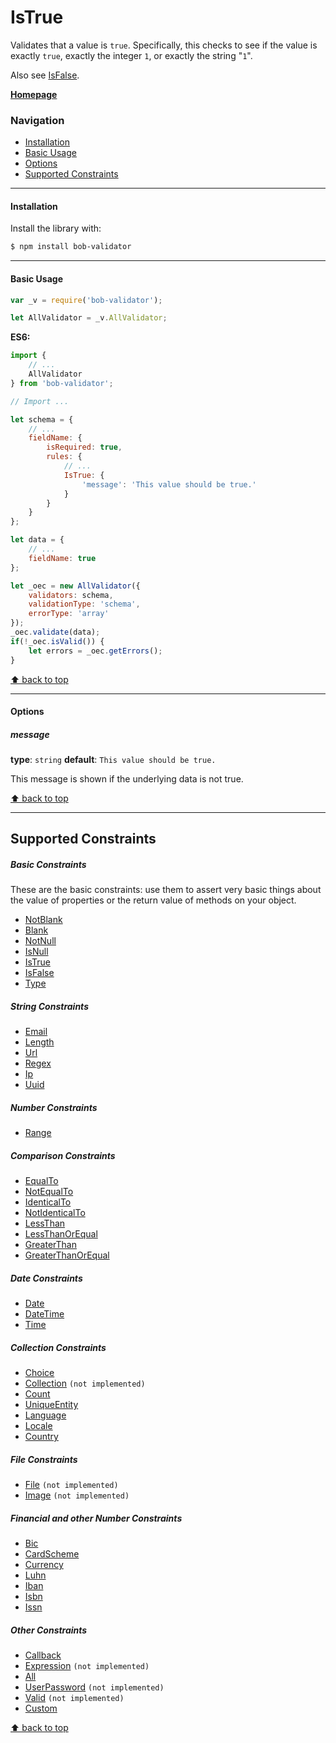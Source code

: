 # IsTrue

Validates that a value is `true`. Specifically, this checks to see if the value is exactly `true`, exactly the integer `1`, or exactly the string "`1`".

Also see [IsFalse][isfalse-schema-url].

[**Homepage**][documentation-schema-url]

### Navigation

* [Installation](#installation)
* [Basic Usage](#basic-usage)
* [Options](#options)
* [Supported Constraints](#supported-constraints)

---------------

#### Installation

Install the library with:
```sh
$ npm install bob-validator
```

---------------

#### Basic Usage

```javascript
var _v = require('bob-validator');

let AllValidator = _v.AllValidator;
```

**ES6:**
```javascript
import {
    // ...
    AllValidator
} from 'bob-validator';
```

```javascript
// Import ...

let schema = {
    // ...
    fieldName: {
        isRequired: true,
        rules: {
            // ...
            IsTrue: {
                'message': 'This value should be true.'
            }
        }
    }
};

let data = {
    // ...
    fieldName: true
};

let _oec = new AllValidator({
    validators: schema,
    validationType: 'schema',
    errorType: 'array'
});
_oec.validate(data);
if(!_oec.isValid()) {
    let errors = _oec.getErrors();
}
```

[⬆ back to top](#navigation)

---------------

#### Options
##### message
**type**: `string` **default**: `This value should be true.`

This message is shown if the underlying data is not true.

[⬆ back to top](#navigation)

---------------

## Supported Constraints
##### Basic Constraints

These are the basic constraints: use them to assert very basic things about the value of properties or the return value of methods on your object.

* [NotBlank][notblank-schema-url]
* [Blank][blank-schema-url]
* [NotNull][notnull-schema-url]
* [IsNull][isnull-schema-url]
* [IsTrue][istrue-schema-url]
* [IsFalse][isfalse-schema-url]
* [Type][type-schema-url]

##### String Constraints

* [Email][email-schema-url]
* [Length][length-schema-url]
* [Url][url-schema-url]
* [Regex][regex-schema-url]
* [Ip][ip-schema-url]
* [Uuid][uuid-schema-url]

##### Number Constraints

* [Range][range-schema-url]

##### Comparison Constraints

* [EqualTo][equalto-schema-url]
* [NotEqualTo][notequalto-schema-url]
* [IdenticalTo][identicalto-schema-url]
* [NotIdenticalTo][notidenticalto-schema-url]
* [LessThan][lessthan-schema-url]
* [LessThanOrEqual][lessthanorequal-schema-url]
* [GreaterThan][greaterthan-schema-url]
* [GreaterThanOrEqual][greaterthanorequal-schema-url]

##### Date Constraints

* [Date][date-schema-url]
* [DateTime][datetime-schema-url]
* [Time][time-schema-url]

##### Collection Constraints

* [Choice][choice-schema-url]
* [Collection][collection-schema-url] `(not implemented)`
* [Count][count-schema-url]
* [UniqueEntity][uniqueentity-schema-url]
* [Language][language-schema-url]
* [Locale][locale-schema-url]
* [Country][country-schema-url]

##### File Constraints

* [File][file-schema-url] `(not implemented)`
* [Image][image-schema-url] `(not implemented)`

##### Financial and other Number Constraints

* [Bic][bic-schema-url]
* [CardScheme][cardscheme-schema-url]
* [Currency][currency-schema-url]
* [Luhn][luhn-schema-url]
* [Iban][iban-schema-url]
* [Isbn][isbn-schema-url]
* [Issn][issn-schema-url]

##### Other Constraints

* [Callback][callback-schema-url]
* [Expression][expression-schema-url] `(not implemented)`
* [All][all-schema-url]
* [UserPassword][userpassword-schema-url] `(not implemented)`
* [Valid][valid-schema-url] `(not implemented)`
* [Custom][custom-schema-url]

[⬆ back to top](#navigation)


[documentation-schema-url]: https://github.com/alexeybob/bob-validator/blob/master/README.md#documentation
[installation-schema-url]: https://github.com/alexeybob/bob-validator/blob/master/README.md#installation-and-using
[notblank-schema-url]: https://github.com/alexeybob/bob-validator/blob/master/doc/validators/schema/NotBlank.md
[blank-schema-url]: https://github.com/alexeybob/bob-validator/blob/master/doc/validators/schema/Blank.md
[notnull-schema-url]: https://github.com/alexeybob/bob-validator/blob/master/doc/validators/schema/NotNull.md
[isnull-schema-url]: https://github.com/alexeybob/bob-validator/blob/master/doc/validators/schema/IsNull.md
[istrue-schema-url]: https://github.com/alexeybob/bob-validator/blob/master/doc/validators/schema/IsTrue.md
[isfalse-schema-url]: https://github.com/alexeybob/bob-validator/blob/master/doc/validators/schema/IsFalse.md
[type-schema-url]: https://github.com/alexeybob/bob-validator/blob/master/doc/validators/schema/Type.md
[email-schema-url]: https://github.com/alexeybob/bob-validator/blob/master/doc/validators/schema/Email.md
[length-schema-url]: https://github.com/alexeybob/bob-validator/blob/master/doc/validators/schema/Length.md
[url-schema-url]: https://github.com/alexeybob/bob-validator/blob/master/doc/validators/schema/Url.md
[regex-schema-url]: https://github.com/alexeybob/bob-validator/blob/master/doc/validators/schema/Regex.md
[ip-schema-url]: https://github.com/alexeybob/bob-validator/blob/master/doc/validators/schema/Ip.md
[uuid-schema-url]: https://github.com/alexeybob/bob-validator/blob/master/doc/validators/schema/Uuid.md
[range-schema-url]: https://github.com/alexeybob/bob-validator/blob/master/doc/validators/schema/Range.md
[equalto-schema-url]: https://github.com/alexeybob/bob-validator/blob/master/doc/validators/schema/EqualTo.md
[notequalto-schema-url]: https://github.com/alexeybob/bob-validator/blob/master/doc/validators/schema/NotEqualTo.md
[identicalto-schema-url]: https://github.com/alexeybob/bob-validator/blob/master/doc/validators/schema/IdenticalTo.md
[notidenticalto-schema-url]: https://github.com/alexeybob/bob-validator/blob/master/doc/validators/schema/NotIdenticalTo.md
[lessthan-schema-url]: https://github.com/alexeybob/bob-validator/blob/master/doc/validators/schema/LessThan.md
[lessthanorequal-schema-url]: https://github.com/alexeybob/bob-validator/blob/master/doc/validators/schema/LessThanOrEqual.md
[greaterthan-schema-url]: https://github.com/alexeybob/bob-validator/blob/master/doc/validators/schema/GreaterThan.md
[greaterthanorequal-schema-url]: https://github.com/alexeybob/bob-validator/blob/master/doc/validators/schema/GreaterThanOrEqual.md
[date-schema-url]: https://github.com/alexeybob/bob-validator/blob/master/doc/validators/schema/Date.md
[datetime-schema-url]: https://github.com/alexeybob/bob-validator/blob/master/doc/validators/schema/DateTime.md
[time-schema-url]: https://github.com/alexeybob/bob-validator/blob/master/doc/validators/schema/Time.md
[choice-schema-url]: https://github.com/alexeybob/bob-validator/blob/master/doc/validators/schema/Choice.md
[collection-schema-url]: https://github.com/alexeybob/bob-validator/blob/master/doc/validators/schema/Collection.md
[count-schema-url]: https://github.com/alexeybob/bob-validator/blob/master/doc/validators/schema/Count.md
[uniqueentity-schema-url]: https://github.com/alexeybob/bob-validator/blob/master/doc/validators/schema/UniqueEntity.md
[language-schema-url]: https://github.com/alexeybob/bob-validator/blob/master/doc/validators/schema/Language.md
[locale-schema-url]: https://github.com/alexeybob/bob-validator/blob/master/doc/validators/schema/Locale.md
[country-schema-url]: https://github.com/alexeybob/bob-validator/blob/master/doc/validators/schema/Country.md
[file-schema-url]: https://github.com/alexeybob/bob-validator/blob/master/doc/validators/schema/File.md
[image-schema-url]: https://github.com/alexeybob/bob-validator/blob/master/doc/validators/schema/Image.md
[bic-schema-url]: https://github.com/alexeybob/bob-validator/blob/master/doc/validators/schema/Bic.md
[cardscheme-schema-url]: https://github.com/alexeybob/bob-validator/blob/master/doc/validators/schema/CardScheme.md
[currency-schema-url]: https://github.com/alexeybob/bob-validator/blob/master/doc/validators/schema/Currency.md
[luhn-schema-url]: https://github.com/alexeybob/bob-validator/blob/master/doc/validators/schema/Luhn.md
[iban-schema-url]: https://github.com/alexeybob/bob-validator/blob/master/doc/validators/schema/Iban.md
[isbn-schema-url]: https://github.com/alexeybob/bob-validator/blob/master/doc/validators/schema/Isbn.md
[issn-schema-url]: https://github.com/alexeybob/bob-validator/blob/master/doc/validators/schema/Issn.md
[callback-schema-url]: https://github.com/alexeybob/bob-validator/blob/master/doc/validators/schema/Callback.md
[expression-schema-url]: https://github.com/alexeybob/bob-validator/blob/master/doc/validators/schema/Expression.md
[all-schema-url]: https://github.com/alexeybob/bob-validator/blob/master/doc/validators/schema/All.md
[userpassword-schema-url]: https://github.com/alexeybob/bob-validator/blob/master/doc/validators/schema/UserPassword.md
[valid-schema-url]: https://github.com/alexeybob/bob-validator/blob/master/doc/validators/schema/Valid.md
[custom-schema-url]: https://github.com/alexeybob/bob-validator/blob/master/doc/validators/schema/Custom.md